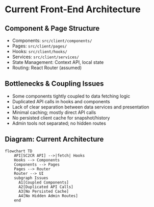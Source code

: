 # Current Front-End Architecture

## Component & Page Structure
- Components: `src/client/components/`
- Pages: `src/client/pages/`
- Hooks: `src/client/hooks/`
- Services: `src/client/services/`
- State Management: Context API, local state
- Routing: React Router (assumed)

## Bottlenecks & Coupling Issues
- Some components tightly coupled to data fetching logic
- Duplicated API calls in hooks and components
- Lack of clear separation between data services and presentation
- Minimal caching; mostly direct API calls
- No persisted client cache for snapshot/history
- Admin tools not separated; no hidden routes

## Diagram: Current Architecture
```mermaid
flowchart TD
    API[SC2CR API] -->|fetch| Hooks
    Hooks --> Components
    Components --> Pages
    Pages --> Router
    Router --> UI
    subgraph Issues
      A1[Coupled Components]
      A2[Duplicated API Calls]
      A3[No Persisted Cache]
      A4[No Hidden Admin Routes]
    end
```
